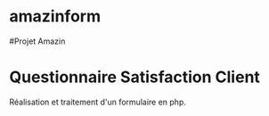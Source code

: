 # amazinform
#Projet Amazin
# Questionnaire Satisfaction Client
Réalisation et traitement d'un formulaire en php.
